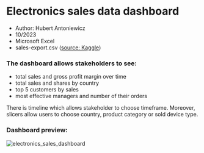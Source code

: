 # Electronics sales data dashboard

+ Author: Hubert Antoniewicz
+ 10/2023
+ Microsoft Excel
+ sales-export.csv ([source: Kaggle](https://www.kaggle.com/datasets/ronnykym/online-store-sales-data))

### The dashboard allows stakeholders to see:
+ total sales and gross profit margin over time
+ total sales and shares by country
+ top 5 customers by sales
+ most effective managers and number of their orders

There is timeline which allows stakeholder to choose timeframe.
Moreover, slicers allow users to choose country, product category or sold device type.

### Dashboard preview:

![electronics_sales_dashboard](https://github.com/hubertantoniewicz/Data-analysis-portfolio/assets/79698411/99b40297-6f51-4cae-bc6e-75e8d3452785)

